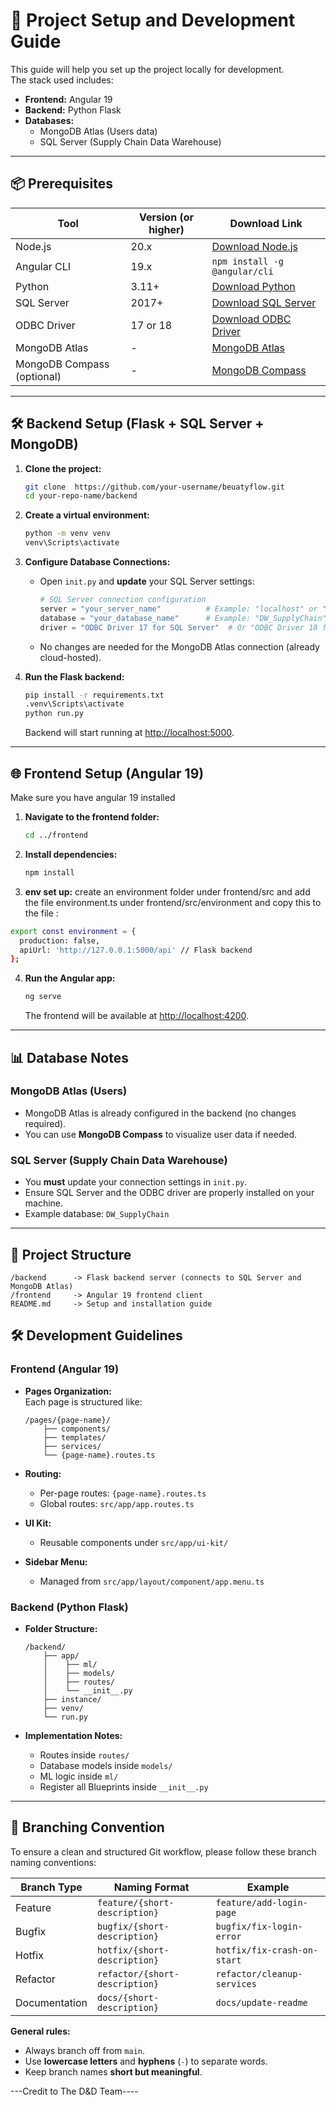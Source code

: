 
# 🚀 Project Setup and Development Guide

This guide will help you set up the project locally for development.  
The stack used includes:

- **Frontend:** Angular 19
- **Backend:** Python Flask
- **Databases:** 
  - MongoDB Atlas (Users data)
  - SQL Server (Supply Chain Data Warehouse)

---

## 📦 Prerequisites

| Tool         | Version (or higher) | Download Link                             |
| ------------ | ------------------- | ----------------------------------------- |
| Node.js      | 20.x                 | [Download Node.js](https://nodejs.org/)   |
| Angular CLI  | 19.x                 | `npm install -g @angular/cli`             |
| Python       | 3.11+                | [Download Python](https://www.python.org/) |
| SQL Server   | 2017+                | [Download SQL Server](https://www.microsoft.com/en-us/sql-server/sql-server-downloads) |
| ODBC Driver  | 17 or 18             | [Download ODBC Driver](https://learn.microsoft.com/en-us/sql/connect/odbc/download-odbc-driver-for-sql-server) |
| MongoDB Atlas| -                    | [MongoDB Atlas](https://www.mongodb.com/cloud/atlas) |
| MongoDB Compass (optional) | -       | [MongoDB Compass](https://www.mongodb.com/try/download/compass) |

---

## 🛠️ Backend Setup (Flask + SQL Server + MongoDB)

1. **Clone the project:**
   ```bash
   git clone  https://github.com/your-username/beuatyflow.git
   cd your-repo-name/backend
   ```

2. **Create a virtual environment:**
   ```bash
   python -m venv venv
   venv\Scripts\activate
   ```


3. **Configure Database Connections:**
   
   - Open `init.py` and **update** your SQL Server settings:

     ```python
     # SQL Server connection configuration
     server = "your_server_name"          # Example: "localhost" or "192.168.1.5"
     database = "your_database_name"      # Example: "DW_SupplyChain"
     driver = "ODBC Driver 17 for SQL Server"  # Or "ODBC Driver 18 for SQL Server"
     ```

   - No changes are needed for the MongoDB Atlas connection (already cloud-hosted).

4. **Run the Flask backend:**
   ```bash
   pip install -r requirements.txt
   .venv\Scripts\activate
   python run.py
   ```
   Backend will start running at [http://localhost:5000](http://localhost:5000).

---

## 🌐 Frontend Setup (Angular 19) ##

Make sure you have angular 19 installed

1. **Navigate to the frontend folder:**
   ```bash
   cd ../frontend
   ```

2. **Install dependencies:**
   ```bash
   npm install
   ```
3. **env set up:**
create an environment folder under frontend/src 
and add the file environment.ts under frontend/src/environment and copy this to the file :
  
  ```bash
  export const environment = {
    production: false,
    apiUrl: 'http://127.0.0.1:5000/api' // Flask backend
  };
   ``` 

4. **Run the Angular app:**
   ```bash
   ng serve
   ```
   The frontend will be available at [http://localhost:4200](http://localhost:4200).

---

## 📊 Database Notes

### MongoDB Atlas (Users)

- MongoDB Atlas is already configured in the backend (no changes required).
- You can use **MongoDB Compass** to visualize user data if needed.

### SQL Server (Supply Chain Data Warehouse)

- You **must** update your connection settings in `init.py`.
- Ensure SQL Server and the ODBC driver are properly installed on your machine.
- Example database: `DW_SupplyChain`

---

## 📂 Project Structure

```
/backend      -> Flask backend server (connects to SQL Server and MongoDB Atlas)
/frontend     -> Angular 19 frontend client
README.md     -> Setup and installation guide
```
## 🛠️ Development Guidelines

### Frontend (Angular 19)

- **Pages Organization:**  
  Each page is structured like:
  ```
  /pages/{page-name}/
      ├── components/
      ├── templates/
      ├── services/
      └── {page-name}.routes.ts
  ```
- **Routing:**
  - Per-page routes: `{page-name}.routes.ts`
  - Global routes: `src/app/app.routes.ts`

- **UI Kit:**
  - Reusable components under `src/app/ui-kit/`

- **Sidebar Menu:**
  - Managed from `src/app/layout/component/app.menu.ts`

### Backend (Python Flask)

- **Folder Structure:**
  ```
  /backend/
      ├── app/
      │    ├── ml/
      │    ├── models/
      │    ├── routes/
      │    └── __init__.py
      ├── instance/
      ├── venv/
      └── run.py
  ```


- **Implementation Notes:**
  - Routes inside `routes/`
  - Database models inside `models/`
  - ML logic inside `ml/`
  - Register all Blueprints inside `__init__.py`

---

## 🌿 Branching Convention

To ensure a clean and structured Git workflow, please follow these branch naming conventions:

| Branch Type  | Naming Format                | Example                     |
| ------------ | ----------------------------- | --------------------------- |
| Feature      | `feature/{short-description}`  | `feature/add-login-page`    |
| Bugfix       | `bugfix/{short-description}`   | `bugfix/fix-login-error`    |
| Hotfix       | `hotfix/{short-description}`   | `hotfix/fix-crash-on-start` |
| Refactor     | `refactor/{short-description}` | `refactor/cleanup-services` |
| Documentation| `docs/{short-description}`     | `docs/update-readme`        |

**General rules:**
- Always branch off from `main`.
- Use **lowercase letters** and **hyphens** (`-`) to separate words.
- Keep branch names **short but meaningful**.

---Credit to The D&D Team----

